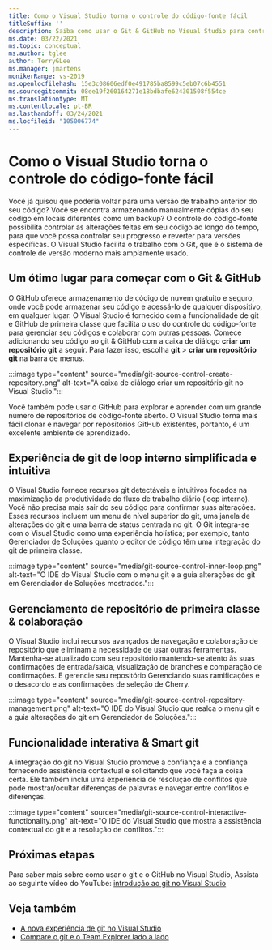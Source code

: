 ```yaml
---
title: Como o Visual Studio torna o controle do código-fonte fácil
titleSuffix: ''
description: Saiba como usar o Git & GitHub no Visual Studio para controlar as alterações no seu código e revertê-las, se necessário.
ms.date: 03/22/2021
ms.topic: conceptual
ms.author: tglee
author: TerryGLee
ms.manager: jmartens
monikerRange: vs-2019
ms.openlocfilehash: 15e3c08606edf0e491785ba8599c5eb07c6b4551
ms.sourcegitcommit: 08ee19f260164271e18bdbafe624301508f554ce
ms.translationtype: MT
ms.contentlocale: pt-BR
ms.lasthandoff: 03/24/2021
ms.locfileid: "105006774"
---
```

# <a name="how-visual-studio-makes-source-control-easy"></a>Como o Visual Studio torna o controle do código-fonte fácil

Você já quisou que poderia voltar para uma versão de trabalho anterior do seu código? Você se encontra armazenando manualmente cópias do seu código em locais diferentes como um backup? O controle do código-fonte possibilita controlar as alterações feitas em seu código ao longo do tempo, para que você possa controlar seu progresso e reverter para versões específicas. O Visual Studio facilita o trabalho com o Git, que é o sistema de controle de versão moderno mais amplamente usado.

## <a name="a-great-place-to-start-with-git--github"></a>Um ótimo lugar para começar com o Git & GitHub

O GitHub oferece armazenamento de código de nuvem gratuito e seguro, onde você pode armazenar seu código e acessá-lo de qualquer dispositivo, em qualquer lugar. O Visual Studio é fornecido com a funcionalidade de git e GitHub de primeira classe que facilita o uso do controle do código-fonte para gerenciar seu códigos e colaborar com outras pessoas. Comece adicionando seu código ao git & GitHub com a caixa de diálogo **criar um repositório git** a seguir. Para fazer isso, escolha **git**  >  **criar um repositório git** na barra de menus.

:::image type="content" source="media/git-source-control-create-repository.png" alt-text="A caixa de diálogo criar um repositório git no Visual Studio.":::

Você também pode usar o GitHub para explorar e aprender com um grande número de repositórios de código-fonte aberto. O Visual Studio torna mais fácil clonar e navegar por repositórios GitHub existentes, portanto, é um excelente ambiente de aprendizado.

## <a name="streamlined-and-intuitive-inner-loop-git-experience"></a>Experiência de git de loop interno simplificada e intuitiva

O Visual Studio fornece recursos git detectáveis e intuitivos focados na maximização da produtividade do fluxo de trabalho diário (loop interno). Você não precisa mais sair do seu código para confirmar suas alterações. Esses recursos incluem um menu de nível superior do git, uma janela de alterações do git e uma barra de status centrada no git. O Git integra-se com o Visual Studio como uma experiência holística; por exemplo, tanto Gerenciador de Soluções quanto o editor de código têm uma integração do git de primeira classe.

:::image type="content" source="media/git-source-control-inner-loop.png" alt-text="O IDE do Visual Studio com o menu git e a guia alterações do git em Gerenciador de Soluções mostrados.":::

## <a name="first-class-repository-management--collaboration"></a>Gerenciamento de repositório de primeira classe & colaboração

O Visual Studio inclui recursos avançados de navegação e colaboração de repositório que eliminam a necessidade de usar outras ferramentas. Mantenha-se atualizado com seu repositório mantendo-se atento às suas confirmações de entrada/saída, visualização de branches e comparação de confirmações. E gerencie seu repositório Gerenciando suas ramificações e o desacordo e as confirmações de seleção de Cherry.

:::image type="content" source="media/git-source-control-repository-management.png" alt-text="O IDE do Visual Studio que realça o menu git e a guia alterações do git em Gerenciador de Soluções.":::

## <a name="interactive--smart-git-functionality"></a>Funcionalidade interativa & Smart git

A integração do git no Visual Studio promove a confiança e a confiança fornecendo assistência contextual e solicitando que você faça a coisa certa. Ele também inclui uma experiência de resolução de conflitos que pode mostrar/ocultar diferenças de palavras e navegar entre conflitos e diferenças.

:::image type="content" source="media/git-source-control-interactive-functionality.png" alt-text="O IDE do Visual Studio que mostra a assistência contextual do git e a resolução de conflitos.":::

## <a name="next-steps"></a>Próximas etapas

Para saber mais sobre como usar o git e o GitHub no Visual Studio, Assista ao seguinte vídeo do YouTube: [introdução ao git no Visual Studio](https://www.youtube.com/watch?v=GCZ9x3yqkyc&list=PLReL099Y5nRc-zbaFbf0aNcIamBQujOxP)

## <a name="see-also"></a>Veja também

- [A nova experiência de git no Visual Studio](git-with-visual-studio.md)
- [Compare o git e o Team Explorer lado a lado](git-team-explorer-feature-comparison.md)